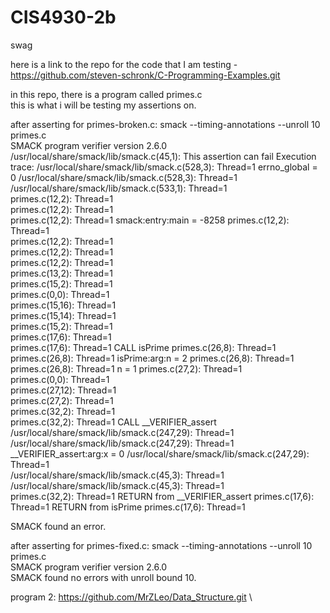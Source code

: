 # CIS4930-2b
swag

here is a link to the repo for the code that I am testing - https://github.com/steven-schronk/C-Programming-Examples.git

in this repo, there is a program called primes.c\
this is what i will be testing my assertions on.


after asserting for primes-broken.c: smack --timing-annotations --unroll 10 primes.c\
SMACK program verifier version 2.6.0
/usr/local/share/smack/lib/smack.c(45,1): This assertion can fail
Execution trace:
    /usr/local/share/smack/lib/smack.c(528,3):	Thread=1  errno_global = 0
    /usr/local/share/smack/lib/smack.c(528,3):	Thread=1  
    /usr/local/share/smack/lib/smack.c(533,1):	Thread=1  
    primes.c(12,2):	Thread=1  
    primes.c(12,2):	Thread=1  
    primes.c(12,2):	Thread=1  smack:entry:main = -8258
    primes.c(12,2):	Thread=1  
    primes.c(12,2):	Thread=1  
    primes.c(12,2):	Thread=1  
    primes.c(12,2):	Thread=1  
    primes.c(13,2):	Thread=1  
    primes.c(15,2):	Thread=1  
    primes.c(0,0):	Thread=1  
    primes.c(15,16):	Thread=1  
    primes.c(15,14):	Thread=1  
    primes.c(15,2):	Thread=1  
    primes.c(17,6):	Thread=1  
    primes.c(17,6):	Thread=1  CALL isPrime
    primes.c(26,8):	Thread=1  
    primes.c(26,8):	Thread=1  isPrime:arg:n = 2
    primes.c(26,8):	Thread=1  
    primes.c(26,8):	Thread=1  n = 1
    primes.c(27,2):	Thread=1  
    primes.c(0,0):	Thread=1  
    primes.c(27,12):	Thread=1  
    primes.c(27,2):	Thread=1  
    primes.c(32,2):	Thread=1  
    primes.c(32,2):	Thread=1  CALL __VERIFIER_assert
    /usr/local/share/smack/lib/smack.c(247,29):	Thread=1  
    /usr/local/share/smack/lib/smack.c(247,29):	Thread=1  __VERIFIER_assert:arg:x = 0
    /usr/local/share/smack/lib/smack.c(247,29):	Thread=1  
    /usr/local/share/smack/lib/smack.c(45,3):	Thread=1  
    /usr/local/share/smack/lib/smack.c(45,3):	Thread=1  
    primes.c(32,2):	Thread=1  RETURN from __VERIFIER_assert
    primes.c(17,6):	Thread=1  RETURN from isPrime
    primes.c(17,6):	Thread=1  

SMACK found an error.

after asserting for primes-fixed.c: smack --timing-annotations --unroll 10 primes.c\
SMACK program verifier version 2.6.0\
SMACK found no errors with unroll bound 10.

program 2: https://github.com/MrZLeo/Data_Structure.git \
